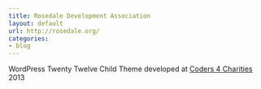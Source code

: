 ```yaml
---
title: Rosedale Development Association
layout: default
url: http://rosedale.org/
categories:
- blog
---
```


WordPress Twenty Twelve Child Theme developed at <a href="http://coders4charities.org/" title="Coders 4 Charities">Coders 4 Charities</a> 2013